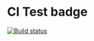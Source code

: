# CI Test badge

[![Build status](https://ci.appveyor.com/api/projects/status/jre75rbka3kchx88?svg=true)](https://ci.appveyor.com/project/IrinaGinger/async2)